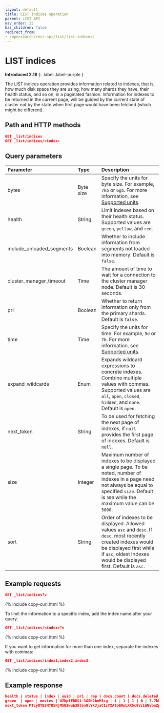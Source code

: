 ```yaml
---
layout: default
title: LIST indices operation
parent: LIST API
nav_order: 25
has_children: false
redirect_from:
- /opensearch/rest-api/list/list-indices/
---
```


# LIST indices
**Introduced 2.18**
{: .label .label-purple }

The LIST indices operation provides information related to indexes, that is, how much disk space they are using, how many shards they have, their health status, and so on, in a paginated fashion. 
Information for indexes to be returned in the current page, will be guided by the current state of cluster not by the state when first page would have been fetched (which might be different).


## Path and HTTP methods

```json
GET _list/indices
GET _list/indices/<index>
```

## Query parameters

Parameter | Type | Description
:--- | :--- | :---
bytes | Byte size | Specify the units for byte size. For example, `7kb` or `6gb`. For more information, see [Supported units]({{site.url}}{{site.baseurl}}/opensearch/units/).
health | String | Limit indexes based on their health status. Supported values are `green`, `yellow`, and `red`.
include_unloaded_segments | Boolean | Whether to include information from segments not loaded into memory. Default is `false`.
cluster_manager_timeout | Time | The amount of time to wait for a connection to the cluster manager node. Default is 30 seconds.
pri | Boolean | Whether to return information only from the primary shards. Default is `false`.
time | Time | Specify the units for time. For example, `5d` or `7h`. For more information, see [Supported units]({{site.url}}{{site.baseurl}}/opensearch/units/).
expand_wildcards | Enum | Expands wildcard expressions to concrete indexes. Combine multiple values with commas. Supported values are `all`, `open`, `closed`, `hidden`, and `none`. Default is `open`.
next_token | String | To be used for fetching the next page of indexes, if `null` provides the first page of indexes. Default is `null`. 
size | Integer | Maximum number of indexes to be displayed a single page. To be noted, number of indexes in a page need not always be equal to specified `size`. Default is `500` while the maximum value can be `5000`.
sort | String | Order of indexes to be displayed. Allowed values `asc` and `desc`. If `desc`, most recently created indexes would be displayed first while if `asc`, oldest indexes would be displayed first. Default is `asc`.

## Example requests

```json
GET _list/indices?v
```
{% include copy-curl.html %}

To limit the information to a specific index, add the index name after your query.

```json
GET _list/indices/<index>?v
```
{% include copy-curl.html %}

If you want to get information for more than one index, separate the indexes with commas:

```json
GET _list/indices/index1,index2,index3
```
{% include copy-curl.html %}


## Example response

```json
health | status | index | uuid | pri | rep | docs.count | docs.deleted | store.size | pri.store.size
green  | open | movies | UZbpfERBQ1-3GSH2bnM3sg | 1 | 1 | 1 | 0 | 7.7kb | 3.8kb
next_token MTcyOTE5NTQ5NjM5N3wub3BlbnNlYXJjaC1zYXAtbG9nLXR5cGVzLWNvbmZpZw==
```
